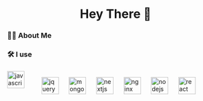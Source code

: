 <h1 align="center">Hey There 👋</h1>

###

<h3 align="left">👩‍💻 About Me</h3>

###

<h3 align="left">🛠 I use</h3>

###

<div align="left" style="display: flex; flex-wrap: wrap; gap: 20px;">
  <img src="https://cdn.jsdelivr.net/gh/devicons/devicon/icons/javascript/javascript-original.svg" height="40" alt="javascript logo"  />
  
&nbsp;&nbsp;&nbsp;&nbsp;  <img src="https://cdn.jsdelivr.net/gh/devicons/devicon/icons/jquery/jquery-original.svg" height="40" alt="jquery logo"  />
&nbsp;&nbsp;&nbsp;&nbsp;
  <img src="https://cdn.jsdelivr.net/gh/devicons/devicon/icons/mongodb/mongodb-original.svg" height="40" alt="mongodb logo"  />
&nbsp;&nbsp;&nbsp;&nbsp;
  <img src="https://cdn.jsdelivr.net/gh/devicons/devicon/icons/nextjs/nextjs-original.svg" height="40" alt="nextjs logo"  />
&nbsp;&nbsp;&nbsp;&nbsp;
  <img src="https://cdn.jsdelivr.net/gh/devicons/devicon/icons/nginx/nginx-original.svg" height="40" alt="nginx logo"  />
&nbsp;&nbsp;&nbsp;&nbsp;
  <img src="https://cdn.jsdelivr.net/gh/devicons/devicon/icons/nodejs/nodejs-original.svg" height="40" alt="nodejs logo"  />
&nbsp;&nbsp;&nbsp;&nbsp;
  <img src="https://cdn.jsdelivr.net/gh/devicons/devicon/icons/react/react-original.svg" height="40" alt="react logo"  />
</div>

###

